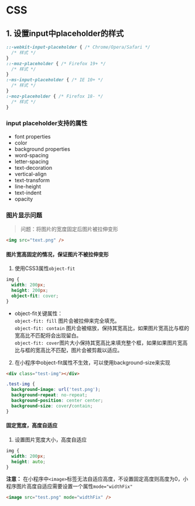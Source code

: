 # CSS
## 1. 设置input中placeholder的样式
```css
::-webkit-input-placeholder { /* Chrome/Opera/Safari */ 
  /* 样式 */
}
::-moz-placeholder { /* Firefox 19+ */  
  /* 样式 */
}
:-ms-input-placeholder { /* IE 10+ */ 
  /* 样式 */
}
:-moz-placeholder { /* Firefox 18- */ 
  /* 样式 */
}
```

### input placeholder支持的属性
* font properties
* color
* background properties
* word-spacing
* letter-spacing
* text-decoration
* vertical-align
* text-transform
* line-height
* text-indent
* opacity


### 图片显示问题
> 问题：将图片的宽度固定后图片被拉伸变形
``` html
<img src="text.png" />
```
#### 图片宽高固定的情况，保证图片不被拉伸变形
1. 使用CSS3属性```object-fit```
``` css
img {
  width: 200px;
  height: 200px;
  object-fit: cover;
}
```
* object-fit关键属性：  
```object-fit: fill``` 图片会被拉伸来完全填充。  
```object-fit: contain``` 图片会被缩放，保持其宽高比，如果图片宽高比与框的宽高比不匹配将会出现留白。  
```object-fit: cover```图片大小保持其宽高比来填充整个框，如果如果图片宽高比与框的宽高比不匹配，图片会被剪裁以适应。  

2. 在小程序中object-fit属性不生效，可以使用background-size来实现
``` html
<div class="test-img"></div>
```
``` css
.test-img {
  background-image: url('test.png');
  background-repeat: no-repeat;
  background-position: center center;
  background-size: cover/contain;
}
```

#### 固定宽度，高度自适应
1. 设置图片宽度大小，高度自适应  
``` css
img {
  width: 200px;
  height: auto;
}
```
**注意：** 在小程序中```<image>```标签无法自适应高度，不设置固定高度则高度为0，小程序图片高度自适应需要设置一个属性```mode="widthFix"```
``` html
<image src="test.png" mode="widthFix" />
```